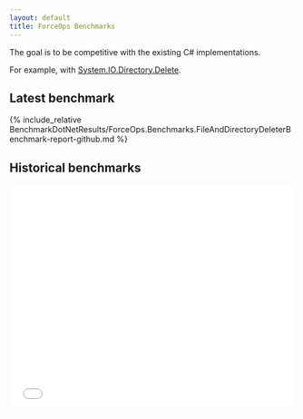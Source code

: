 ```yaml
---
layout: default
title: ForceOps Benchmarks
---
```


<style>
    div.container-lg { max-width: 1250px!important; }
</style>

The goal is to be competitive with the existing C# implementations.

For example, with [System.IO.Directory.Delete](https://learn.microsoft.com/en-us/dotnet/api/system.io.directory.delete?view=net-7.0).

## Latest benchmark

{% include_relative BenchmarkDotNetResults/ForceOps.Benchmarks.FileAndDirectoryDeleterBenchmark-report-github.md %}

## Historical benchmarks

<div class="iframe-container">
<iframe src="dev/bench/index.html" id="myiframe" onload='javascript:(function(o){o.style.height=o.contentWindow.document.body.scrollHeight+25+"px";}(this));' style="height:400px;width:100%;border:none;overflow:hidden;"></iframe>
</div>

<script>
    const iframe = document.getElementById("myiframe");
    iframe.onload = () => {
        const frm = iframe.document;
        const otherhead = frm.getElementsByTagName("head")[0];
        const link = frm.createElement("link");
        link.setAttribute("rel", "stylesheet");
        link.setAttribute("type", "text/css");
        link.setAttribute("href", "../../iframe.css");
        otherhead.appendChild(link);
    }

</script>